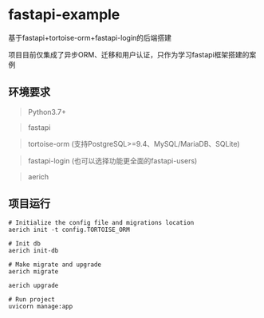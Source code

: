 # fastapi-example
基于fastapi+tortoise-orm+fastapi-login的后端搭建

项目目前仅集成了异步ORM、迁移和用户认证，只作为学习fastapi框架搭建的案例

## 环境要求
>  Python3.7+

>  fastapi

>  tortoise-orm (支持PostgreSQL>=9.4、MySQL/MariaDB、SQLite)

>  fastapi-login (也可以选择功能更全面的fastapi-users)

>  aerich

## 项目运行
```
# Initialize the config file and migrations location
aerich init -t config.TORTOISE_ORM

# Init db
aerich init-db

# Make migrate and upgrade
aerich migrate

aerich upgrade

# Run project
uvicorn manage:app
```
